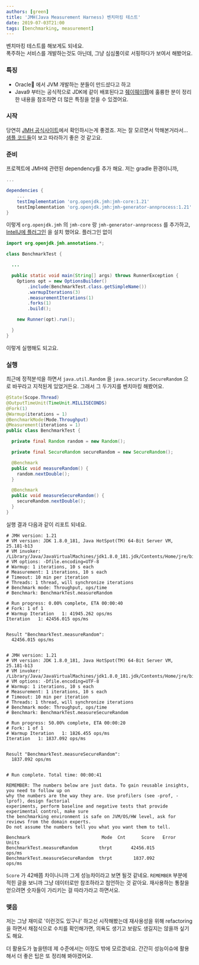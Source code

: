 ```yaml
---
authors: [green]
title: 'JMH(Java Measurement Harness) 벤치마킹 테스트'
date: 2019-07-03T21:00
tags: [benchmarking, measurement]
---
```


벤치마킹 테스트를 해보게도 되네요.  
폭주하는 서비스를 개발하는것도 아닌데, 그냥 심심풀이로 서핑하다가 보여서 해봤어요.  

### 특징
 - Oracle 에서 JVM 개발하는 분들이 만드셨다고 하고
 - Java9 부터는 공식적으로 JDK에 같이 배포된다고 [줴이줴이뤱](https://jayjaylab.tistory.com/26)에 훌륭한 분이 정리한 내용을 참조하면 더 많은 특징을 얻을 수 있겠어요.

### 시작
당연히 [JMH 공식사이트](http://openjdk.java.net/projects/code-tools/jmh/)에서 확인하시는게 좋겠죠. 저는 잘 모르면서 막해본거라서...  
[샘플 코드들](http://hg.openjdk.java.net/code-tools/jmh/file/39ed8b3c11ce/jmh-samples/src/main/java/org/openjdk/jmh/samples)이 보고 따라하기 좋은 것 같고요.

### 준비
프로젝트에 JMH에 관련된 dependency를 추가 해요. 저는 gradle 환경이니까,
```gradle
...

dependencies {
    ...
    testImplementation 'org.openjdk.jmh:jmh-core:1.21'
    testImplementation 'org.openjdk.jmh:jmh-generator-annprocess:1.21'
}
```
이렇게 `org.openjdk.jmh` 의 `jmh-core` 랑 `jmh-generator-annprocess` 를 추가하고, [IntellJ에 플러그인](https://github.com/artyushov/idea-jmh-plugin) 을 설치 했어요.
플러그인 없이
```java
import org.openjdk.jmh.annotations.*;

class BenchmarkTest {

  ...

  public static void main(String[] args) throws RunnerException {
    Options opt = new OptionsBuilder()
        .include(BenchmarkTest.class.getSimpleName())
        .warmupIterations(3)
        .measurementIterations(1)
        .forks(1)
        .build();

    new Runner(opt).run();

  }
}
```
이렇게 실행해도 되고요.

### 실행
최근에 정적분석을 하면서 `java.util.Random` 을 `java.security.SecureRandom` 으로 바꾸라고 지적된게 있었거든요. 그래서 그 두가지를 벤치마킹 해봤어요.

```java
@State(Scope.Thread)
@OutputTimeUnit(TimeUnit.MILLISECONDS)
@Fork(1)
@Warmup(iterations = 1)
@BenchmarkMode(Mode.Throughput)
@Measurement(iterations = 1)
public class BenchmarkTest {

  private final Random random = new Random();

  private final SecureRandom secureRandom = new SecureRandom();

  @Benchmark
  public void measureRandom() {
    random.nextDouble();
  }

  @Benchmark
  public void measureSecureRandom() {
    secureRandom.nextDouble();
  }
}
```

실행 결과 다음과 같이 리포트 되네요.
```shell
# JMH version: 1.21
# VM version: JDK 1.8.0_181, Java HotSpot(TM) 64-Bit Server VM, 25.181-b13
# VM invoker: /Library/Java/JavaVirtualMachines/jdk1.8.0_181.jdk/Contents/Home/jre/bin/java
# VM options: -Dfile.encoding=UTF-8
# Warmup: 1 iterations, 10 s each
# Measurement: 1 iterations, 10 s each
# Timeout: 10 min per iteration
# Threads: 1 thread, will synchronize iterations
# Benchmark mode: Throughput, ops/time
# Benchmark: BenchmarkTest.measureRandom

# Run progress: 0.00% complete, ETA 00:00:40
# Fork: 1 of 1
# Warmup Iteration   1: 41945.262 ops/ms
Iteration   1: 42456.015 ops/ms


Result "BenchmarkTest.measureRandom":
  42456.015 ops/ms


# JMH version: 1.21
# VM version: JDK 1.8.0_181, Java HotSpot(TM) 64-Bit Server VM, 25.181-b13
# VM invoker: /Library/Java/JavaVirtualMachines/jdk1.8.0_181.jdk/Contents/Home/jre/bin/java
# VM options: -Dfile.encoding=UTF-8
# Warmup: 1 iterations, 10 s each
# Measurement: 1 iterations, 10 s each
# Timeout: 10 min per iteration
# Threads: 1 thread, will synchronize iterations
# Benchmark mode: Throughput, ops/time
# Benchmark: BenchmarkTest.measureSecureRandom

# Run progress: 50.00% complete, ETA 00:00:20
# Fork: 1 of 1
# Warmup Iteration   1: 1826.455 ops/ms
Iteration   1: 1837.092 ops/ms


Result "BenchmarkTest.measureSecureRandom":
  1837.092 ops/ms


# Run complete. Total time: 00:00:41

REMEMBER: The numbers below are just data. To gain reusable insights, you need to follow up on
why the numbers are the way they are. Use profilers (see -prof, -lprof), design factorial
experiments, perform baseline and negative tests that provide experimental control, make sure
the benchmarking environment is safe on JVM/OS/HW level, ask for reviews from the domain experts.
Do not assume the numbers tell you what you want them to tell.

Benchmark                           Mode  Cnt      Score   Error   Units
BenchmarkTest.measureRandom        thrpt       42456.015          ops/ms
BenchmarkTest.measureSecureRandom  thrpt        1837.092          ops/ms

```
`Score` 가 42배쯤 차이나니까 그게 성능차이라고 보면 될것 같네요. `REMEMBER` 부분에 적힌 글을 보니까 그냥 데이터로만 참조하라고 첨언하는 것 같아요. 재사용하는 통찰을 얻으려면 숫자들이 가리키는 걸 따라가라고 하면서요.

### 맺음
저는 그냥 재미로 '이런것도 있구나' 하고선 시작해봤는데 재사용성을 위해 refactoring을 하면서 채점식으로 수치를 확인해가면, 의욕도 생기고 보람도 생길지는 않을까 싶기도 해요.  

더 활용도가 높을텐데 제 수준에서는 이정도 밖에 모르겠네요. 간간히 성능이슈에 활용해서 더 좋은 팁은 또 정리해 봐야겠어요.

